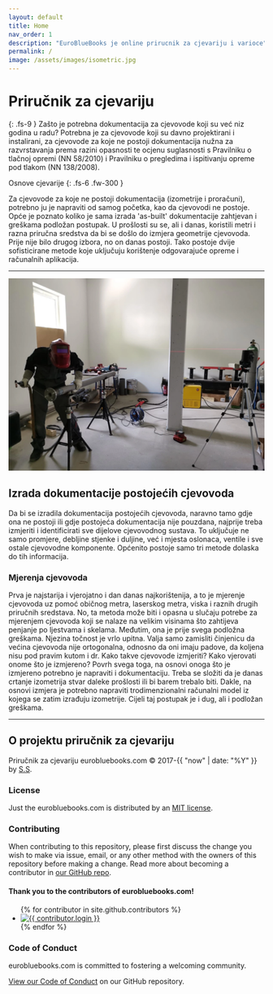```yaml
---
layout: default
title: Home
nav_order: 1
description: "EuroBlueBooks je online prirucnik za cjevariju i varioce"
permalink: /
image: /assets/images/isometric.jpg
---
```


# Priručnik za cjevariju
{: .fs-9 }
Zašto je potrebna dokumentacija za cjevovode koji su već niz godina u radu? Potrebna je za cjevovode koji su davno projektirani i instalirani, za cjevovode za koje ne postoji dokumentacija nužna za razvrstavanja prema razini opasnosti te ocjenu suglasnosti s Pravilniku o tlačnoj opremi (NN 58/2010) i Pravilniku o pregledima i ispitivanju opreme pod tlakom (NN 138/2008).

Osnove cjevarije
{: .fs-6 .fw-300 }

Za cjevovode za koje ne postoji dokumentacija (izometrije i proračuni), potrebno ju je napraviti od samog početka, kao da cjevovodi ne postoje. Opće je poznato koliko je sama izrada 'as-built' dokumentacije zahtjevan i greškama podložan postupak. U prošlosti su se, ali i danas, koristili metri i razna priručna sredstva da bi se došlo do izmjera geometrije cjevovoda. Prije nije bilo drugog izbora, no on danas postoji. Tako postoje dvije sofisticirane metode koje uključuju korištenje odgovarajuće opreme i računalnih aplikacija.

---
![Cjevarija varenje](/upload/work.webp)

## Izrada dokumentacije postojećih cjevovoda
Da bi se izradila dokumentacija postojećih cjevovoda, naravno tamo gdje ona ne postoji ili gdje postojeća dokumentacija nije pouzdana, najprije treba izmjeriti i identificirati sve dijelove cjevovodnog sustava. To uključuje ne samo promjere, debljine stjenke i duljine, već i mjesta oslonaca, ventile i sve ostale cjevovodne komponente. Općenito postoje samo tri metode dolaska do tih informacija.
### Mjerenja cjevovoda
Prva je najstarija i vjerojatno i dan danas najkorištenija, a to je mjerenje cjevovoda uz pomoć običnog metra, laserskog metra, viska i raznih drugih priručnih sredstava. No, ta metoda može biti i opasna u slučaju potrebe za mjerenjem cjevovoda koji se nalaze na velikim visinama što zahtijeva penjanje po ljestvama i skelama. Međutim, ona je prije svega podložna greškama. Njezina točnost je vrlo upitna. Valja samo zamisliti činjenicu da većina cjevovoda nije ortogonalna, odnosno da oni imaju padove, da koljena nisu pod pravim kutom i dr. Kako takve cjevovode izmjeriti? Kako vjerovati onome što je izmjereno? Povrh svega toga, na osnovi onoga što je izmjereno potrebno je napraviti i dokumentaciju. Treba se složiti da je danas crtanje izometrija stvar daleke prošlosti ili bi barem trebalo biti. Dakle, na osnovi izmjera je potrebno napraviti trodimenzionalni računalni model iz kojega se zatim izrađuju izometrije. Cijeli taj postupak je i dug, ali i podložan greškama.

---

## O projektu priručnik za cjevariju

Priručnik za cjevariju eurobluebooks.com &copy; 2017-{{ "now" | date: "%Y" }} by [S.S](#).

### License

Just the eurobluebooks.com is distributed by an [MIT license](https://github.com/pmarsceill/just-the-docs/tree/master/LICENSE.txt).

### Contributing

When contributing to this repository, please first discuss the change you wish to make via issue,
email, or any other method with the owners of this repository before making a change. Read more about becoming a contributor in [our GitHub repo](https://github.com/).

#### Thank you to the contributors of eurobluebooks.com!

<ul class="list-style-none">
{% for contributor in site.github.contributors %}
  <li class="d-inline-block mr-1">
     <a href="{{ contributor.html_url }}"><img src="{{ contributor.avatar_url }}" width="32" height="32" alt="{{ contributor.login }}"/></a>
  </li>
{% endfor %}
</ul>

### Code of Conduct

eurobluebooks.com is committed to fostering a welcoming community.

[View our Code of Conduct](https://github.com/CODE_OF_CONDUCT.md) on our GitHub repository.
